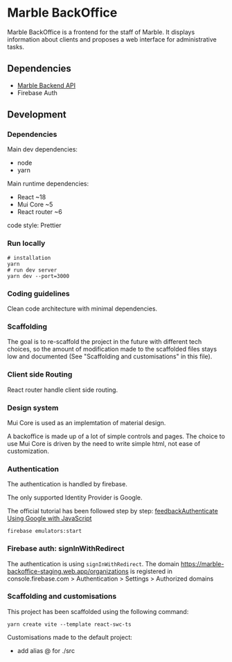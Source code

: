 # Marble BackOffice

Marble BackOffice is a frontend for the staff of Marble. It displays information about clients and proposes a web interface for administrative tasks.

## Dependencies

- [Marble Backend API](https://github.com/checkmarble/marble-backend)
- Firebase Auth

## Development

### Dependencies

Main dev dependencies:

- node
- yarn

Main runtime dependencies:

- React ~18
- Mui Core ~5
- React router ~6

code style: Prettier

### Run locally

```
# installation
yarn
# run dev server
yarn dev --port=3000
```

### Coding guidelines

Clean code architecture with minimal dependencies.

### Scaffolding

The goal is to re-scaffold the project in the future with different tech choices, so the amount of modification made to the scaffolded files stays low and documented (See "Scaffolding and customisations" in this file).

### Client side Routing

React router handle client side routing.

### Design system

Mui Core is used as an implemtation of material design.

A backoffice is made up of a lot of simple controls and pages. The choice to use Mui Core is driven by the need to write simple html, not ease of customization.

### Authentication

The authentication is handled by firebase.

The only supported Identity Provider is Google.

The official tutorial has been followed step by step: [feedbackAuthenticate Using Google with JavaScript](https://firebase.google.com/docs/auth/web/google-signin)

`firebase emulators:start`

### Firebase auth: signInWithRedirect

The authentication is using `signInWithRedirect`. The domain https://marble-backoffice-staging.web.app/organizations is registered in console.firebase.com > Authentication > Settings > Authorized domains

### Scaffolding and customisations

This project has been scaffolded using the following command:

```
yarn create vite --template react-swc-ts
```

Customisations made to the default project:

- add alias @ for ./src
